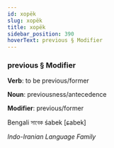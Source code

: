 ```yaml
---
id: xopëk
slug: xopëk
title: xopëk
sidebar_position: 390
hoverText: previous § Modifier
---
```


### previous § Modifier

**Verb**: to be previous/former

**Noun**: previousness/antecedence

**Modifier**: previous/former

Bengali সাবেক śabek [ɕabek]

*Indo-Iranian Language Family*
